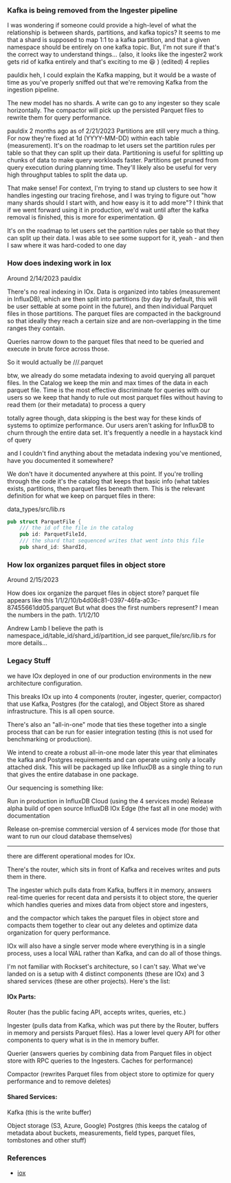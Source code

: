 
### Kafka is being removed from the Ingester pipeline

I was wondering if someone could provide a high-level of what the relationship is between shards, partitions, and kafka topics? It seems to me that a shard is supposed to map 1:1 to a kafka partition, and that a given namespace should be entirely on one kafka topic. But, I'm not sure if that's the correct way to understand things... (also, it looks like the ingester2 work gets rid of kafka entirely and that's exciting to me :laughing: ) (edited) 
4 replies

pauldix
heh, I could explain the Kafka mapping, but it would be a waste of time as you've properly sniffed out that we're removing Kafka from the ingestion pipeline.

The new model has no shards. A write can go to any ingester so they scale horizontally. The compactor will pick up the persisted Parquet files to rewrite them for query performance.

pauldix
2 months ago as of 2/21/2023
Partitions are still very much a thing. For now they're fixed at 1d (YYYY-MM-DD) within each table (measurement). It's on the roadmap to let users set the partition rules per table so that they can split up their data. Partitioning is useful for splitting up chunks of data to make query workloads faster. Partitions get pruned from query execution during planning time. They'll likely also be useful for very high throughput tables to split the data up.

That make sense! For context, I'm trying to stand up clusters to see how it handles ingesting our tracing firehose, and I was trying to figure out "how many shards should I start with, and how easy is it to add more"?
I think that if we went forward using it in production, we'd wait until after the kafka removal is finished, this is more for experimentation. :smile:

It's on the roadmap to let users set the partition rules per table so that they can split up their data.
I was able to see some support for it, yeah - and then I saw where it was hard-coded to one day

### How does indexing work in Iox

Around 2/14/2023
pauldix

There's no real indexing in IOx. Data is organized into tables (measurement in InfluxDB), which are then split into partitions (by day by default, this will be user settable at some point in the future), and then individual Parquet files in those partitions. The parquet files are compacted in the background so that ideally they reach a certain size and are non-overlapping in the time ranges they contain.

Queries narrow down to the parquet files that need to be queried and execute in brute force across those.

So it would actually be <db>/<table>/<yyyy-mm-dd>/<chunk id>.parquet

btw, we already do some metadata indexing to avoid querying all parquet files. In the Catalog we keep the min and max times of the data in each parquet file. Time is the most effective discriminate for queries with our users so we keep that handy to rule out most parquet files without having to read them (or their metadata) to process a query

totally agree though, data skipping is the best way for these kinds of systems to optimize performance. Our users aren't asking for InfluxDB to churn through the entire data set. It's frequently a needle in a haystack kind of query

and I couldn't find anything about the metadata indexing you've mentioned, have you documented it somewhere?

We don't have it documented anywhere at this point. If you're trolling through the code it's the catalog that keeps that basic info (what tables exists, partitions, then parquet files beneath them. This is the relevant definition for what we keep on parquet files in there:

data_types/src/lib.rs

```rust
pub struct ParquetFile {
    /// the id of the file in the catalog
    pub id: ParquetFileId,
    /// the shard that sequenced writes that went into this file
    pub shard_id: ShardId,
```

### How Iox organizes parquet files in object store
Around 2/15/2023

How does iox organize the parquet files in object store? parquet file appears like this 1/1/2/10/b4d08c81-0397-46fa-a03c-87455661dd05.parquet
But what does the first numbers represent? I mean the numbers in the path. 1/1/2/10

Andrew Lamb
I believe the path is
namespace_id/table_id/shard_id/partition_id
see parquet_file/src/lib.rs for more details...

### Legacy Stuff

we have IOx deployed in one of our production environments in the new architecture configuration.

This breaks IOx up into 4 components (router, ingester, querier, compactor) that use Kafka, Postgres (for the catalog), and Object Store as shared infrastructure. This is all open source.

There's also an "all-in-one" mode that ties these together into a single process that can be run for easier integration testing (this is not used for benchmarking or production).

We intend to create a robust all-in-one mode later this year that eliminates the kafka and Postgres requirements and can operate using only a locally attached disk. This will be packaged up like InfluxDB as a single thing to run that gives the entire database in one package.

Our sequencing is something like:

Run in production in InfluxDB Cloud (using the 4 services mode)
Release alpha build of open source InfluxDB IOx Edge (the fast all in one mode) with documentation

Release on-premise commercial version of 4 services mode (for those that want to run our cloud database themselves)

<hr>

there are different operational modes for IOx.

There's the router, which sits in front of Kafka and receives writes and puts them in there.

The ingester which pulls data from Kafka, buffers it in memory, answers real-time queries for recent data and persists it to object store, the querier which handles queries and mixes data from object store and ingesters,

and the compactor which takes the parquet files in object store and compacts them together to clear out any deletes and optimize data organization for query performance.

IOx will also have a single server mode where everything is in a single process, uses a local WAL rather than Kafka, and can do all of those things.


I'm not familiar with Rockset's architecture, so I can't say. What we've landed on is a setup with 4 distinct components (these are IOx) and 3 shared services (these are other projects). Here's the list:

#### IOx Parts:

Router (has the public facing API, accepts writes, queries, etc.)

Ingester (pulls data from Kafka, which was put there by the Router, buffers in memory and persists Parquet files). Has a lower level query API for other components to query what is in the in memory buffer.

Querier (answers queries by combining data from Parquet files in object store with RPC queries to the Ingesters. Caches for performance)

Compactor (rewrites Parquet files from object store to optimize for query performance and to remove deletes)

#### Shared Services:

Kafka (this is the write buffer)

Object storage (S3, Azure, Google)
Postgres (this keeps the catalog of metadata about buckets, measurements, field types, parquet files, tombstones and other stuff)

### References
* [iox](./iox.md)
